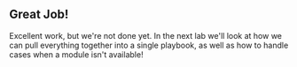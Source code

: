 ## Great Job! 
Excellent work, but we're not done yet.  In the next lab we'll look at how we can pull everything together into a single playbook, as well as how to handle cases when a module isn't available!    